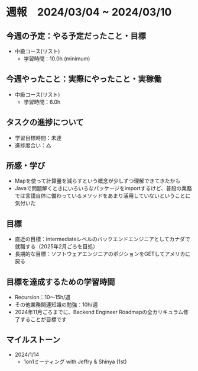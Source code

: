 # 週報　2024/03/04 ~ 2024/03/10

## 今週の予定：やる予定だったこと・目標
- 中級コース(リスト)
  - 学習時間：10.0h (minimum)

## 今週やったこと：実際にやったこと・実稼働
- 中級コース(リスト)
  - 学習時間：6.0h

## タスクの進捗について
- 学習目標時間：未達
- 進捗度合い：△

## 所感・学び
- Mapを使って計算量を減らすという概念が少しずつ理解できてきたかも
- Javaで問題解くときにいろいろなパッケージをimportするけど、普段の業務では言語自体に備わっているメソッドをあまり活用していないということに気付いた

## 目標
- 直近の目標：intermediateレベルのバックエンドエンジニアとしてカナダで就職する（2025年2月ごろを目処）
- 長期的な目標：ソフトウェアエンジニアのポジションをGETしてアメリカに戻る

## 目標を達成するための学習時間
- Recursion：10〜15h/週
- その他業務関連知識の勉強：10h/週
- 2024年11月ごろまでに、Backend Engineer Roadmapの全カリキュラム修了することが目標です

## マイルストーン
- 2024/1/14
  - 1on1ミーティング with Jeffry & Shinya (1st)

